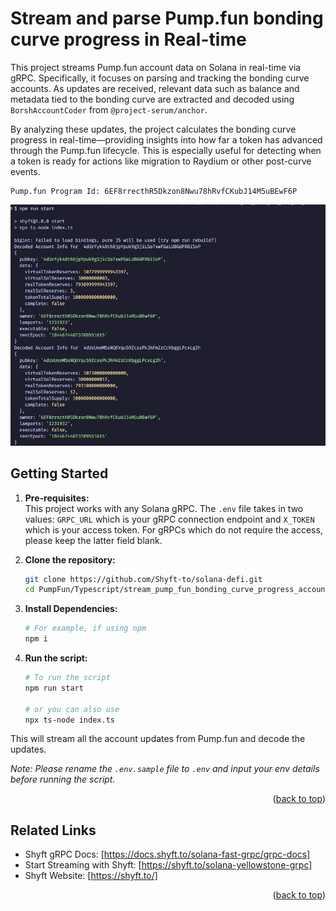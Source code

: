 # Stream and parse Pump.fun bonding curve progress in Real-time

This project streams Pump.fun account data on Solana in real-time via gRPC. Specifically, it focuses on parsing and tracking the bonding curve accounts. As updates are received, relevant data such as balance and metadata tied to the bonding curve are extracted and decoded using `BorshAccountCoder` from `@project-serum/anchor`.

By analyzing these updates, the project calculates the bonding curve progress in real-time—providing insights into how far a token has advanced through the Pump.fun lifecycle. This is especially useful for detecting when a token is ready for actions like migration to Raydium or other post-curve events.

```
Pump.fun Program Id: 6EF8rrecthR5Dkzon8Nwu78hRvfCKubJ14M5uBEwF6P
```

![screenshot](assets/streaming_pump_fun_accounts_parsed.jpg?raw=true "How to run project")

## Getting Started

1. **Pre-requisites:**  
    This project works with any Solana gRPC. The `.env` file takes in two values: `GRPC_URL` which is your gRPC connection endpoint and `X_TOKEN` which is your access token. For gRPCs which do not require the access, please keep the latter field blank.   

2. **Clone the repository:**
   ```bash
   git clone https://github.com/Shyft-to/solana-defi.git
   cd PumpFun/Typescript/stream_pump_fun_bonding_curve_progress_accounts
   ```

3. **Install Dependencies:**

    ```bash
    # For example, if using npm
    npm i
    ```

4. **Run the script:**

    ```bash
    # To run the script
    npm run start

    # or you can also use
    npx ts-node index.ts
    ```
This will stream all the account updates from Pump.fun and decode the updates.

*Note: Please rename the `.env.sample` file to `.env` and input your env details before running the script.*

<p align="right">(<a href="#readme-top">back to top</a>)</p>

## Related Links

- Shyft gRPC Docs: [https://docs.shyft.to/solana-fast-grpc/grpc-docs]  
- Start Streaming with Shyft: [https://shyft.to/solana-yellowstone-grpc]  
- Shyft Website: [https://shyft.to/]

<p align="right">(<a href="#readme-top">back to top</a>)</p>
